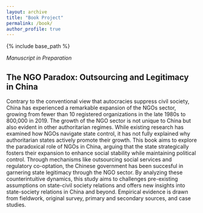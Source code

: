 ```yaml
---
layout: archive
title: "Book Project"
permalink: /book/
author_profile: true
---
```


{% include base_path %}

*Manuscript in Preparation*

## **The NGO Paradox: Outsourcing and Legitimacy in China**

Contrary to the conventional view that autocracies suppress civil society, China has experienced a remarkable expansion of the NGOs sector, growing from fewer than 10 registered organizations in the late 1980s to 800,000 in 2019. The growth of the NGO sector is not unique to China but also evident in other authoritarian regimes. While existing research has examined how NGOs navigate state control, it has not fully explained why authoritarian states actively promote their growth. This book aims to explore the paradoxical role of NGOs in China, arguing that the state strategically fosters their expansion to enhance social stability while maintaining political control. Through mechanisms like outsourcing social services and regulatory co-optation, the Chinese government has been succesful in garnering state legitimacy through the NGO sector. By analyzing these counterintuitive dynamics, this study aims to challenges pre-existing assumptions on state-civil society relations and offers new insights into state-society relations in China and beyond. Empirical evidence is drawn from fieldwork, original survey, primary and secondary sources, and case studies.
